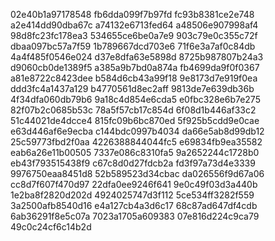 02e40b1a97178548
fb6dda099f7b97fd
fc93b8381ce2e748
a2e414dd90dba67c
a74132e6713fed64
a48506e907998af4
98d8fc23fc178ea3
534655ce6be0a7e9
903c79e0c355c72f
dbaa097bc57a7f59
1b789667dcd703e6
71f6e3a7af0c84db
4a4f485f0546e024
d37e8dfa63e5898d
8725b987807b24a3
d9060cb0de1389f5
a385a9b7bd0a874a
fb4699da9f0f0367
a81e8722c8423dee
b584d6cb43a99f18
9e8173d7e919f0ea
ddd3fc4a1437a129
b4770561d8ec2aff
9813de7e639db36b
4f34dfa060db79b6
9a18c4d854e6cda5
e0fbc328e6b7e275
82f07b2c0685b53c
78a5f57cb17c854d
6f08d1b446af33c2
51c44021de4dcce4
815fc09b6bc870ed
5f925b5cdd9e0cae
e63d446af6e9ecba
c144bdc0997b4034
da66e5ab8d99db12
25c59773fbd2f0aa
4226388844044fc5
e69834fb9ea35582
eab6a26e11b00505
7337e086c8310fa5
9a2652244c1728b0
eb43f793515438f9
c67c8d0d27fdcb2a
fd3f97a73d4e3339
9976750eaa8451d8
52b589523d34cbac
da026556f9d67a06
cc8d7f607f470d97
22dfa0ee9246f641
9e0c49f03d3a440b
1e2ba8f2820d202d
4924025747d3f112
5ce534ff3282f559
3a2500afb8540d16
e4a127cb4a3d6c17
68c87ad647df4cdb
6ab36291f8e5c07a
7023a1705a609383
07e816d224c9ca79
49c0c24cf6c14b2d
